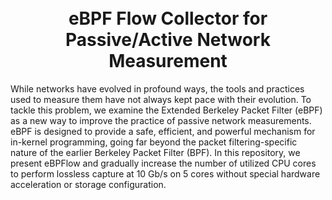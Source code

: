<h1 align="center">
  <br>
  eBPF Flow Collector for Passive/Active Network Measurement
  </br>
</h1>

While networks have evolved in profound ways, the tools and practices used to measure them have not always kept pace with their evolution. To tackle this problem, we examine the Extended Berkeley Packet Filter (eBPF) as a new way to improve the practice of passive network measurements. eBPF is designed to provide a safe, efficient, and powerful mechanism for in-kernel programming, going far beyond the packet filtering-specific nature of the earlier Berkeley Packet Filter (BPF). In this repository, we present eBPFlow and gradually increase the number of utilized CPU cores to perform lossless capture at 10 Gb/s on 5 cores without special hardware acceleration or storage configuration.
